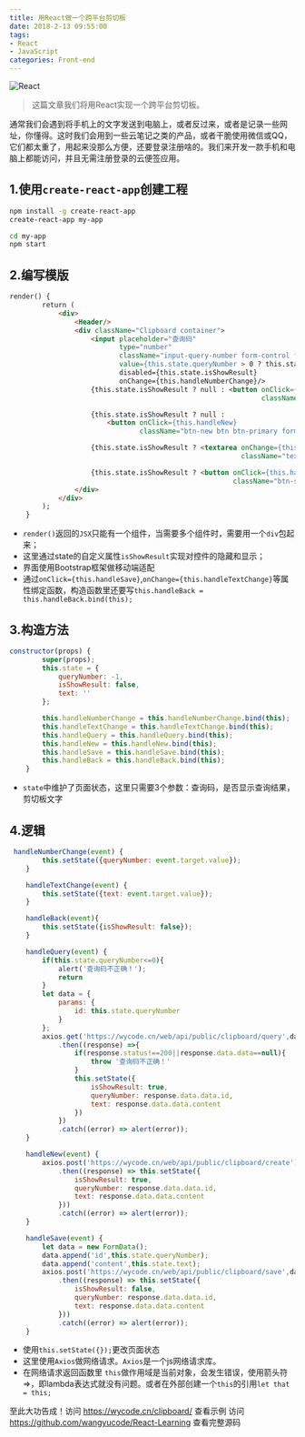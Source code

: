 ```yaml
---
title: 用React做一个跨平台剪切板
date: 2018-2-13 09:55:00
tags:
- React
- JavaScript
categories: Front-end
---
```


![React](/blog/images/20180213_react.png)

> 这篇文章我们将用React实现一个跨平台剪切板。


通常我们会遇到将手机上的文字发送到电脑上，或者反过来，或者是记录一些网址，你懂得。这时我们会用到一些云笔记之类的产品，或者干脆使用微信或QQ，它们都太重了，用起来没那么方便，还要登录注册啥的。我们来开发一款手机和电脑上都能访问，并且无需注册登录的云便签应用。

## 1.使用`create-react-app`创建工程

```bash
npm install -g create-react-app
create-react-app my-app

cd my-app
npm start
```

## 2.编写模版

```html
render() {
        return (
            <div>
                <Header/>
                <div className="Clipboard container">
                    <input placeholder="查询码"
                           type="number"
                           className="input-query-number form-control form-group"
                           value={this.state.queryNumber > 0 ? this.state.queryNumber : ''}
                           disabled={this.state.isShowResult}
                           onChange={this.handleNumberChange}/>
                    {this.state.isShowResult ? null : <button onClick={this.handleQuery}
                                                              className="btn-query btn btn-primary form-control form-group">查询</button>}

                    {this.state.isShowResult ? null :
                        <button onClick={this.handleNew}
                                className="btn-new btn btn-primary form-control form-group">新建</button>}

                    {this.state.isShowResult ? <textarea onChange={this.handleTextChange} value={this.state.text}
                                                         className="textarea-text form-control form-group"/> : null}

                    {this.state.isShowResult ? <button onClick={this.handleSave}
                                                       className="btn-save btn btn-success form-control  form-group">保存</button> : null}
                </div>
            </div>
        );
    }

```

- `render()`返回的`JSX`只能有一个组件，当需要多个组件时，需要用一个`div`包起来；
- 这里通过state的自定义属性`isShowResult`实现对控件的隐藏和显示；
- 界面使用Bootstrap框架做移动端适配
- 通过`onClick={this.handleSave}`,`onChange={this.handleTextChange}`等属性绑定函数，构造函数里还要写`this.handleBack = this.handleBack.bind(this);`

## 3.构造方法

```JavaScript
constructor(props) {
        super(props);
        this.state = {
            queryNumber: -1,
            isShowResult: false,
            text: ''
        };

        this.handleNumberChange = this.handleNumberChange.bind(this);
        this.handleTextChange = this.handleTextChange.bind(this);
        this.handleQuery = this.handleQuery.bind(this);
        this.handleNew = this.handleNew.bind(this);
        this.handleSave = this.handleSave.bind(this);
        this.handleBack = this.handleBack.bind(this);
    }
```

- `state`中维护了页面状态，这里只需要3个参数：查询码，是否显示查询结果，剪切板文字

## 4.逻辑

```JavaScript
 handleNumberChange(event) {
        this.setState({queryNumber: event.target.value});
    }

    handleTextChange(event) {
        this.setState({text: event.target.value});
    }

    handleBack(event){
        this.setState({isShowResult: false});
    }

    handleQuery(event) {
        if(this.state.queryNumber<=0){
            alert('查询码不正确！');
            return
        }
        let data = {
            params: {
                id: this.state.queryNumber
            }
        };
        axios.get('https://wycode.cn/web/api/public/clipboard/query',data)
            .then((response) =>{
                if(response.status!==200||response.data.data==null){
                    throw '查询码不正确！'
                }
                this.setState({
                    isShowResult: true,
                    queryNumber: response.data.data.id,
                    text: response.data.data.content
                })
            })
            .catch((error) => alert(error));
    }

    handleNew(event) {
        axios.post('https://wycode.cn/web/api/public/clipboard/create')
            .then((response) => this.setState({
                isShowResult: true,
                queryNumber: response.data.data.id,
                text: response.data.data.content
            }))
            .catch((error) => alert(error));
    }

    handleSave(event) {
        let data = new FormData();
        data.append('id',this.state.queryNumber);
        data.append('content',this.state.text);
        axios.post('https://wycode.cn/web/api/public/clipboard/save',data)
            .then((response) => this.setState({
                isShowResult: false,
                queryNumber: response.data.data.id,
                text: response.data.data.content
            }))
            .catch((error) => alert(error));
    }

```

- 使用`this.setState({});`更改页面状态
- 这里使用`Axios`做网络请求。`Axios`是一个js网络请求库。
- 在网络请求返回函数里 `this`做作用域是当前对象，会发生错误，使用箭头符=>，即lambda表达式就没有问题。或者在外部创建一个`this`的引用`let that = this;`


至此大功告成！访问 https://wycode.cn/clipboard/ 查看示例
访问 https://github.com/wangyucode/React-Learning 查看完整源码